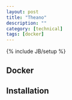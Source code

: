 ```yaml
---
layout: post
title: "Theano"
description: ""
category: [technical]
tags: [docker]
---
```

{% include JB/setup %}

## Docker

## Installation 

